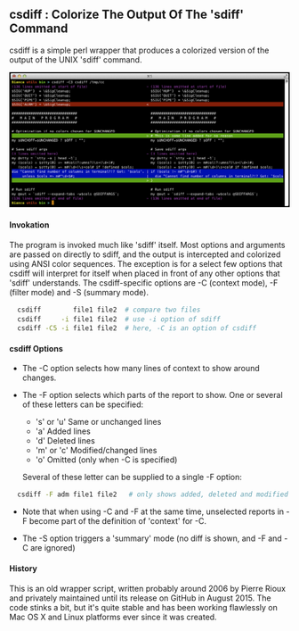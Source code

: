 
## csdiff : Colorize The Output Of The 'sdiff' Command

csdiff is a simple perl wrapper that produces a colorized version
of the output of the UNIX 'sdiff' command.

![Screenshot](https://raw.githubusercontent.com/prioux/csdiff/master/screenshots/csdiff_screenshot.png)

#### Invokation

The program is invoked much like 'sdiff' itself. Most options and
arguments are passed on directly to sdiff, and the output is 
intercepted and colorized using ANSI color sequences. The
exception is for a select few options that csdiff will interpret
for itself when placed in front of any other options that 'sdiff'
understands. The csdiff-specific options are -C (context
mode), -F (filter mode) and -S (summary mode).


```bash
  csdiff        file1 file2  # compare two files
  csdiff     -i file1 file2  # use -i option of sdiff
  csdiff -C5 -i file1 file2  # here, -C is an option of csdiff
```

#### csdiff Options

* The -C option selects how many lines of context to show around changes.

* The -F option selects which parts of the report to show. One or several
  of these letters can be specified:

  - 's' or 'u'   Same or unchanged lines
  - 'a'          Added lines
  - 'd'          Deleted lines
  - 'm' or 'c'   Modified/changed lines
  - 'o'          Omitted (only when -C is specified)

  Several of these letter can be supplied to a single -F option:

```bash
  csdiff -F adm file1 file2   # only shows added, deleted and modified lines
```

* Note that when using -C and -F at the same time, unselected reports
  in -F become part of the definition of 'context' for -C.

* The -S option triggers a 'summary' mode (no diff is shown, and -F and -C are ignored)

#### History

This is an old wrapper script, written probably around 2006 by Pierre Rioux
and privately maintained until its release on GitHub in August 2015. The
code stinks a bit, but it's quite stable and has been working flawlessly
on Mac OS X and Linux platforms ever since it was created.



